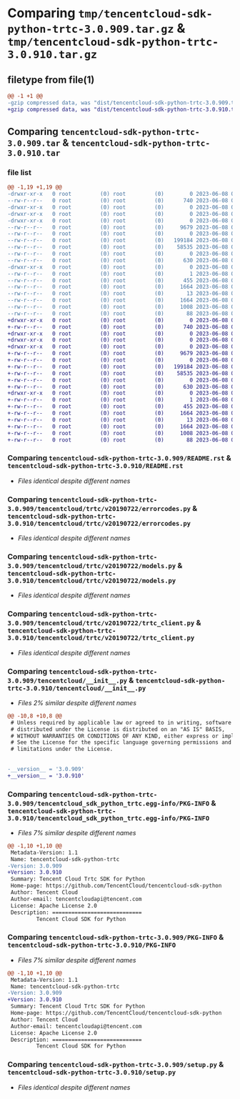 # Comparing `tmp/tencentcloud-sdk-python-trtc-3.0.909.tar.gz` & `tmp/tencentcloud-sdk-python-trtc-3.0.910.tar.gz`

## filetype from file(1)

```diff
@@ -1 +1 @@
-gzip compressed data, was "dist/tencentcloud-sdk-python-trtc-3.0.909.tar", last modified: Thu Jun  8 00:36:29 2023, max compression
+gzip compressed data, was "dist/tencentcloud-sdk-python-trtc-3.0.910.tar", last modified: Thu Jun  8 09:24:02 2023, max compression
```

## Comparing `tencentcloud-sdk-python-trtc-3.0.909.tar` & `tencentcloud-sdk-python-trtc-3.0.910.tar`

### file list

```diff
@@ -1,19 +1,19 @@
-drwxr-xr-x   0 root         (0) root         (0)        0 2023-06-08 00:36:29.000000 tencentcloud-sdk-python-trtc-3.0.909/
--rw-r--r--   0 root         (0) root         (0)      740 2023-06-08 00:36:29.000000 tencentcloud-sdk-python-trtc-3.0.909/README.rst
-drwxr-xr-x   0 root         (0) root         (0)        0 2023-06-08 00:36:29.000000 tencentcloud-sdk-python-trtc-3.0.909/tencentcloud/
-drwxr-xr-x   0 root         (0) root         (0)        0 2023-06-08 00:36:29.000000 tencentcloud-sdk-python-trtc-3.0.909/tencentcloud/trtc/
-drwxr-xr-x   0 root         (0) root         (0)        0 2023-06-08 00:36:29.000000 tencentcloud-sdk-python-trtc-3.0.909/tencentcloud/trtc/v20190722/
--rw-r--r--   0 root         (0) root         (0)     9679 2023-06-08 00:36:29.000000 tencentcloud-sdk-python-trtc-3.0.909/tencentcloud/trtc/v20190722/errorcodes.py
--rw-r--r--   0 root         (0) root         (0)        0 2023-06-08 00:36:29.000000 tencentcloud-sdk-python-trtc-3.0.909/tencentcloud/trtc/v20190722/__init__.py
--rw-r--r--   0 root         (0) root         (0)   199184 2023-06-08 00:36:29.000000 tencentcloud-sdk-python-trtc-3.0.909/tencentcloud/trtc/v20190722/models.py
--rw-r--r--   0 root         (0) root         (0)    58535 2023-06-08 00:36:29.000000 tencentcloud-sdk-python-trtc-3.0.909/tencentcloud/trtc/v20190722/trtc_client.py
--rw-r--r--   0 root         (0) root         (0)        0 2023-06-08 00:36:29.000000 tencentcloud-sdk-python-trtc-3.0.909/tencentcloud/trtc/__init__.py
--rw-r--r--   0 root         (0) root         (0)      630 2023-06-08 00:36:29.000000 tencentcloud-sdk-python-trtc-3.0.909/tencentcloud/__init__.py
-drwxr-xr-x   0 root         (0) root         (0)        0 2023-06-08 00:36:29.000000 tencentcloud-sdk-python-trtc-3.0.909/tencentcloud_sdk_python_trtc.egg-info/
--rw-r--r--   0 root         (0) root         (0)        1 2023-06-08 00:36:29.000000 tencentcloud-sdk-python-trtc-3.0.909/tencentcloud_sdk_python_trtc.egg-info/dependency_links.txt
--rw-r--r--   0 root         (0) root         (0)      455 2023-06-08 00:36:29.000000 tencentcloud-sdk-python-trtc-3.0.909/tencentcloud_sdk_python_trtc.egg-info/SOURCES.txt
--rw-r--r--   0 root         (0) root         (0)     1664 2023-06-08 00:36:29.000000 tencentcloud-sdk-python-trtc-3.0.909/tencentcloud_sdk_python_trtc.egg-info/PKG-INFO
--rw-r--r--   0 root         (0) root         (0)       13 2023-06-08 00:36:29.000000 tencentcloud-sdk-python-trtc-3.0.909/tencentcloud_sdk_python_trtc.egg-info/top_level.txt
--rw-r--r--   0 root         (0) root         (0)     1664 2023-06-08 00:36:29.000000 tencentcloud-sdk-python-trtc-3.0.909/PKG-INFO
--rw-r--r--   0 root         (0) root         (0)     1008 2023-06-08 00:36:29.000000 tencentcloud-sdk-python-trtc-3.0.909/setup.py
--rw-r--r--   0 root         (0) root         (0)       88 2023-06-08 00:36:29.000000 tencentcloud-sdk-python-trtc-3.0.909/setup.cfg
+drwxr-xr-x   0 root         (0) root         (0)        0 2023-06-08 09:24:02.000000 tencentcloud-sdk-python-trtc-3.0.910/
+-rw-r--r--   0 root         (0) root         (0)      740 2023-06-08 09:24:02.000000 tencentcloud-sdk-python-trtc-3.0.910/README.rst
+drwxr-xr-x   0 root         (0) root         (0)        0 2023-06-08 09:24:02.000000 tencentcloud-sdk-python-trtc-3.0.910/tencentcloud/
+drwxr-xr-x   0 root         (0) root         (0)        0 2023-06-08 09:24:02.000000 tencentcloud-sdk-python-trtc-3.0.910/tencentcloud/trtc/
+drwxr-xr-x   0 root         (0) root         (0)        0 2023-06-08 09:24:02.000000 tencentcloud-sdk-python-trtc-3.0.910/tencentcloud/trtc/v20190722/
+-rw-r--r--   0 root         (0) root         (0)     9679 2023-06-08 09:24:02.000000 tencentcloud-sdk-python-trtc-3.0.910/tencentcloud/trtc/v20190722/errorcodes.py
+-rw-r--r--   0 root         (0) root         (0)        0 2023-06-08 09:24:02.000000 tencentcloud-sdk-python-trtc-3.0.910/tencentcloud/trtc/v20190722/__init__.py
+-rw-r--r--   0 root         (0) root         (0)   199184 2023-06-08 09:24:02.000000 tencentcloud-sdk-python-trtc-3.0.910/tencentcloud/trtc/v20190722/models.py
+-rw-r--r--   0 root         (0) root         (0)    58535 2023-06-08 09:24:02.000000 tencentcloud-sdk-python-trtc-3.0.910/tencentcloud/trtc/v20190722/trtc_client.py
+-rw-r--r--   0 root         (0) root         (0)        0 2023-06-08 09:24:02.000000 tencentcloud-sdk-python-trtc-3.0.910/tencentcloud/trtc/__init__.py
+-rw-r--r--   0 root         (0) root         (0)      630 2023-06-08 09:24:02.000000 tencentcloud-sdk-python-trtc-3.0.910/tencentcloud/__init__.py
+drwxr-xr-x   0 root         (0) root         (0)        0 2023-06-08 09:24:02.000000 tencentcloud-sdk-python-trtc-3.0.910/tencentcloud_sdk_python_trtc.egg-info/
+-rw-r--r--   0 root         (0) root         (0)        1 2023-06-08 09:24:02.000000 tencentcloud-sdk-python-trtc-3.0.910/tencentcloud_sdk_python_trtc.egg-info/dependency_links.txt
+-rw-r--r--   0 root         (0) root         (0)      455 2023-06-08 09:24:02.000000 tencentcloud-sdk-python-trtc-3.0.910/tencentcloud_sdk_python_trtc.egg-info/SOURCES.txt
+-rw-r--r--   0 root         (0) root         (0)     1664 2023-06-08 09:24:02.000000 tencentcloud-sdk-python-trtc-3.0.910/tencentcloud_sdk_python_trtc.egg-info/PKG-INFO
+-rw-r--r--   0 root         (0) root         (0)       13 2023-06-08 09:24:02.000000 tencentcloud-sdk-python-trtc-3.0.910/tencentcloud_sdk_python_trtc.egg-info/top_level.txt
+-rw-r--r--   0 root         (0) root         (0)     1664 2023-06-08 09:24:02.000000 tencentcloud-sdk-python-trtc-3.0.910/PKG-INFO
+-rw-r--r--   0 root         (0) root         (0)     1008 2023-06-08 09:24:02.000000 tencentcloud-sdk-python-trtc-3.0.910/setup.py
+-rw-r--r--   0 root         (0) root         (0)       88 2023-06-08 09:24:02.000000 tencentcloud-sdk-python-trtc-3.0.910/setup.cfg
```

### Comparing `tencentcloud-sdk-python-trtc-3.0.909/README.rst` & `tencentcloud-sdk-python-trtc-3.0.910/README.rst`

 * *Files identical despite different names*

### Comparing `tencentcloud-sdk-python-trtc-3.0.909/tencentcloud/trtc/v20190722/errorcodes.py` & `tencentcloud-sdk-python-trtc-3.0.910/tencentcloud/trtc/v20190722/errorcodes.py`

 * *Files identical despite different names*

### Comparing `tencentcloud-sdk-python-trtc-3.0.909/tencentcloud/trtc/v20190722/models.py` & `tencentcloud-sdk-python-trtc-3.0.910/tencentcloud/trtc/v20190722/models.py`

 * *Files identical despite different names*

### Comparing `tencentcloud-sdk-python-trtc-3.0.909/tencentcloud/trtc/v20190722/trtc_client.py` & `tencentcloud-sdk-python-trtc-3.0.910/tencentcloud/trtc/v20190722/trtc_client.py`

 * *Files identical despite different names*

### Comparing `tencentcloud-sdk-python-trtc-3.0.909/tencentcloud/__init__.py` & `tencentcloud-sdk-python-trtc-3.0.910/tencentcloud/__init__.py`

 * *Files 2% similar despite different names*

```diff
@@ -10,8 +10,8 @@
 # Unless required by applicable law or agreed to in writing, software
 # distributed under the License is distributed on an "AS IS" BASIS,
 # WITHOUT WARRANTIES OR CONDITIONS OF ANY KIND, either express or implied.
 # See the License for the specific language governing permissions and
 # limitations under the License.
 
 
-__version__ = '3.0.909'
+__version__ = '3.0.910'
```

### Comparing `tencentcloud-sdk-python-trtc-3.0.909/tencentcloud_sdk_python_trtc.egg-info/PKG-INFO` & `tencentcloud-sdk-python-trtc-3.0.910/tencentcloud_sdk_python_trtc.egg-info/PKG-INFO`

 * *Files 7% similar despite different names*

```diff
@@ -1,10 +1,10 @@
 Metadata-Version: 1.1
 Name: tencentcloud-sdk-python-trtc
-Version: 3.0.909
+Version: 3.0.910
 Summary: Tencent Cloud Trtc SDK for Python
 Home-page: https://github.com/TencentCloud/tencentcloud-sdk-python
 Author: Tencent Cloud
 Author-email: tencentcloudapi@tencent.com
 License: Apache License 2.0
 Description: ============================
         Tencent Cloud SDK for Python
```

### Comparing `tencentcloud-sdk-python-trtc-3.0.909/PKG-INFO` & `tencentcloud-sdk-python-trtc-3.0.910/PKG-INFO`

 * *Files 7% similar despite different names*

```diff
@@ -1,10 +1,10 @@
 Metadata-Version: 1.1
 Name: tencentcloud-sdk-python-trtc
-Version: 3.0.909
+Version: 3.0.910
 Summary: Tencent Cloud Trtc SDK for Python
 Home-page: https://github.com/TencentCloud/tencentcloud-sdk-python
 Author: Tencent Cloud
 Author-email: tencentcloudapi@tencent.com
 License: Apache License 2.0
 Description: ============================
         Tencent Cloud SDK for Python
```

### Comparing `tencentcloud-sdk-python-trtc-3.0.909/setup.py` & `tencentcloud-sdk-python-trtc-3.0.910/setup.py`

 * *Files identical despite different names*

